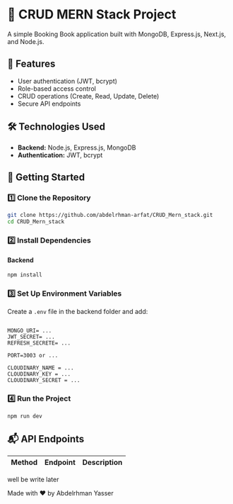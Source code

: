 # 🚀 CRUD MERN Stack Project

A simple Booking Book application built with MongoDB, Express.js, Next.js, and Node.js.

## 📌 Features

- User authentication (JWT, bcrypt)
- Role-based access control
- CRUD operations (Create, Read, Update, Delete)
- Secure API endpoints

## 🛠️ Technologies Used

- **Backend:** Node.js, Express.js, MongoDB
- **Authentication:** JWT, bcrypt

## 🚀 Getting Started

### 1️⃣ Clone the Repository

```bash
git clone https://github.com/abdelrhman-arfat/CRUD_Mern_stack.git
cd CRUD_Mern_stack
```

### 2️⃣ Install Dependencies

#### Backend

```bash
npm install
```


### 3️⃣ Set Up Environment Variables

Create a `.env` file in the backend folder and add:

```

MONGO_URI= ...
JWT_SECRET= ...
REFRESH_SECRETE= ...

PORT=3003 or ...

CLOUDINARY_NAME = ...
CLOUDINARY_KEY = ...
CLOUDINARY_SECRET = ...

```

### 4️⃣ Run the Project
```bash
npm run dev
```


## 📬 API Endpoints

| Method | Endpoint | Description |
| ------ | -------- | ----------- |

well be write later



Made with ❤️ by Abdelrhman Yasser
